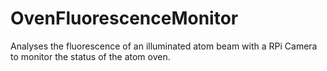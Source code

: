 # OvenFluorescenceMonitor
 Analyses the fluorescence of an illuminated atom beam with a RPi Camera to monitor the status of the atom oven.
